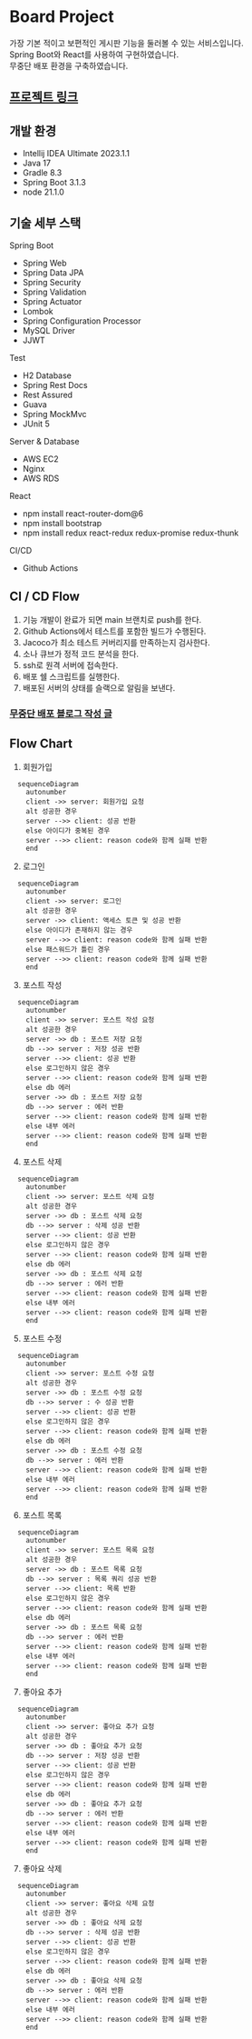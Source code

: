 # Board Project
가장 기본 적이고 보편적인 게시판 기능을 둘러볼 수 있는 서비스입니다.  
Spring Boot와 React를 사용하여 구현하였습니다.  
무중단 배포 환경을 구축하였습니다.    

##  [프로젝트 링크](http://ec2-52-78-125-101.ap-northeast-2.compute.amazonaws.com/)

## 개발 환경

* Intellij IDEA Ultimate 2023.1.1
* Java 17
* Gradle 8.3
* Spring Boot 3.1.3
* node 21.1.0

## 기술 세부 스택

Spring Boot

* Spring Web
* Spring Data JPA
* Spring Security
* Spring Validation
* Spring Actuator
* Lombok
* Spring Configuration Processor
* MySQL Driver
* JJWT

Test

* H2 Database
* Spring Rest Docs
* Rest Assured
* Guava
* Spring MockMvc
* JUnit 5

Server & Database

* AWS EC2
* Nginx
* AWS RDS

React 
* npm install react-router-dom@6 
* npm install bootstrap 
* npm install redux react-redux redux-promise redux-thunk

CI/CD
* Github Actions


## CI / CD Flow

1. 기능 개발이 완료가 되면 main 브랜치로 push를 한다.
2. Github Actions에서 테스트를 포함한 빌드가 수행된다.
3. Jacoco가 최소 테스트 커버리지를 만족하는지 검사한다.
4. 소나 큐브가 정적 코드 분석을 한다.
6. ssh로 원격 서버에 접속한다.
7. 배포 쉘 스크립트를 실행한다.
8. 배포된 서버의 상태를 슬랙으로 알림을 보낸다.

### [무중단 배포 블로그 작성 글](https://techjisu.tistory.com/176)

## Flow Chart

1. 회원가입

```mermaid
  sequenceDiagram
    autonumber
    client ->> server: 회원가입 요청
    alt 성공한 경우
    server -->> client: 성공 반환
    else 아이디가 중복된 경우 
    server -->> client: reason code와 함께 실패 반환
    end
```

2. 로그인

```mermaid
  sequenceDiagram
    autonumber
    client ->> server: 로그인
    alt 성공한 경우 
    server ->> client: 액세스 토큰 및 성공 반환
    else 아이디가 존재하지 않는 경우 
    server -->> client: reason code와 함께 실패 반환
    else 패스워드가 틀린 경우
    server -->> client: reason code와 함께 실패 반환
    end
```

3. 포스트 작성

```mermaid
  sequenceDiagram
    autonumber
    client ->> server: 포스트 작성 요청
    alt 성공한 경우 
    server ->> db : 포스트 저장 요청
    db -->> server : 저장 성공 반환
    server -->> client: 성공 반환
    else 로그인하지 않은 경우
    server -->> client: reason code와 함께 실패 반환
    else db 에러
    server ->> db : 포스트 저장 요청
    db -->> server : 에러 반환
    server -->> client: reason code와 함께 실패 반환
    else 내부 에러
    server -->> client: reason code와 함께 실패 반환
    end
```

4. 포스트 삭제

```mermaid
  sequenceDiagram
    autonumber
    client ->> server: 포스트 삭제 요청
    alt 성공한 경우 
    server ->> db : 포스트 삭제 요청
    db -->> server : 삭제 성공 반환
    server -->> client: 성공 반환
    else 로그인하지 않은 경우
    server -->> client: reason code와 함께 실패 반환
    else db 에러
    server ->> db : 포스트 삭제 요청
    db -->> server : 에러 반환
    server -->> client: reason code와 함께 실패 반환
    else 내부 에러
    server -->> client: reason code와 함께 실패 반환
    end
```

5. 포스트 수정

```mermaid
  sequenceDiagram
    autonumber
    client ->> server: 포스트 수정 요청
    alt 성공한 경우 
    server ->> db : 포스트 수정 요청
    db -->> server : 수 성공 반환
    server -->> client: 성공 반환
    else 로그인하지 않은 경우
    server -->> client: reason code와 함께 실패 반환
    else db 에러
    server ->> db : 포스트 수정 요청
    db -->> server : 에러 반환
    server -->> client: reason code와 함께 실패 반환
    else 내부 에러
    server -->> client: reason code와 함께 실패 반환
    end
```

6. 포스트 목록

```mermaid
  sequenceDiagram
    autonumber
    client ->> server: 포스트 목록 요청
    alt 성공한 경우 
    server ->> db : 포스트 목록 요청
    db -->> server : 목록 쿼리 성공 반환
    server -->> client: 목록 반환
    else 로그인하지 않은 경우
    server -->> client: reason code와 함께 실패 반환
    else db 에러
    server ->> db : 포스트 목록 요청
    db -->> server : 에러 반환
    server -->> client: reason code와 함께 실패 반환
    else 내부 에러
    server -->> client: reason code와 함께 실패 반환
    end
```

7. 좋아요 추가

```mermaid
  sequenceDiagram
    autonumber
    client ->> server: 좋아요 추가 요청
    alt 성공한 경우 
    server ->> db : 좋아요 추가 요청
    db -->> server : 저장 성공 반환
    server -->> client: 성공 반환
    else 로그인하지 않은 경우
    server -->> client: reason code와 함께 실패 반환
    else db 에러
    server ->> db : 좋아요 추가 요청
    db -->> server : 에러 반환
    server -->> client: reason code와 함께 실패 반환
    else 내부 에러
    server -->> client: reason code와 함께 실패 반환
    end
```

7. 좋아요 삭제

```mermaid
  sequenceDiagram
    autonumber
    client ->> server: 좋아요 삭제 요청
    alt 성공한 경우 
    server ->> db : 좋아요 삭제 요청
    db -->> server : 삭제 성공 반환
    server -->> client: 성공 반환
    else 로그인하지 않은 경우
    server -->> client: reason code와 함께 실패 반환
    else db 에러
    server ->> db : 좋아요 삭제 요청
    db -->> server : 에러 반환
    server -->> client: reason code와 함께 실패 반환
    else 내부 에러
    server -->> client: reason code와 함께 실패 반환
    end
```